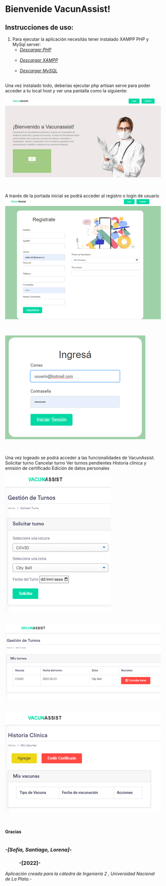 # Bienvenide VacunAssist!

## Instrucciones de uso:<br/>
1) Para ejecutar la aplicación necesitás tener instalado XAMPP PHP y MySql server:<br/>
    + *[Descargar PHP ](https://www.php.net/downloads.php)* <br/><br/>
    + *[Descargar XAMPP ](https://xampp.uptodown.com/windows)* <br/><br/>
    + *[Descargar MySQL ](https://www.mysql.com/downloads/)* <br/><br/>



 Una vez instalado todo, deberías ejecutar php artisan serve para poder acceder a tu local host y  ver una pantalla como la siguiente:<br/><br/>
![image](portada.png)<br/><br/><br/>

A través de la portada inicial se podrá acceder al registro o login de usuario
![image](registro.png)<br/><br/><br/>

![image](login.png)<br/><br/><br/>

Una vez logeado se podrá acceder a las funcionalidades de VacunAssist.
Solicitar turno
Cancelar turno
Ver turnos pendientes
Historia clínica y emisión de certificado
Edición de datos personales

![image](solicitarT.png)<br/><br/><br/>
![image](gestionT.png)<br/><br/><br/>
![image](HC.png)<br/><br/><br/>






**Gracias**<br/><br/>



### *-[Sofía, Santiago, Lorena]-*<br/>
### &ensp;&ensp;&ensp;&ensp;&ensp; -[2022]-

*Aplicación creada para la cátedra de Ingeniería 2 , Universidad Nacional de La Plata.-*